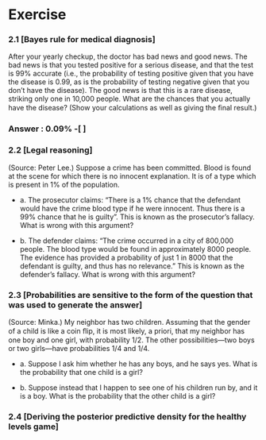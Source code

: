 # Exercise

### 2.1 [Bayes rule for medical diagnosis]

After your yearly checkup, the doctor has bad news and good news. The bad news is that you tested positive for a serious disease, and that the test is 99% accurate (i.e., the probability of testing positive given that you have the disease is 0.99, as is the probability of testing negative given that you don’t have the disease). The good news is that this is a rare disease, striking only one in 10,000 people. What are the chances that you actually have the disease? (Show your calculations as well as giving the ﬁnal result.) 

### Answer : 0.09% -[ ]

### 2.2 [Legal reasoning]

(Source: Peter Lee.) Suppose a crime has been committed. Blood is found at the scene for which there is no innocent explanation. It is of a type which is present in 1% of the population.

- a. The prosecutor claims: “There is a 1% chance that the defendant would have the crime blood type if he were innocent. Thus there is a 99% chance that he is guilty”. This is known as the prosecutor’s fallacy. What is wrong with this argument? 

- b. The defender claims: “The crime occurred in a city of 800,000 people. The blood type would be found in approximately 8000 people. The evidence has provided a probability of just 1 in 8000 that the defendant is guilty, and thus has no relevance.” This is known as the defender’s fallacy. What is wrong with this argument?

### 2.3 [Probabilities are sensitive to the form of the question that was used to generate the answer]

(Source: Minka.) My neighbor has two children. Assuming that the gender of a child is like a coin ﬂip, it is most likely, a priori, that my neighbor has one boy and one girl, with probability 1/2. The other possibilities—two boys or two girls—have probabilities 1/4 and 1/4.

- a. Suppose I ask him whether he has any boys, and he says yes. What is the probability that one child is a girl? 

- b. Suppose instead that I happen to see one of his children run by, and it is a boy. What is the probability that the other child is a girl?

### 2.4 [Deriving the posterior predictive density for the healthy levels game]







